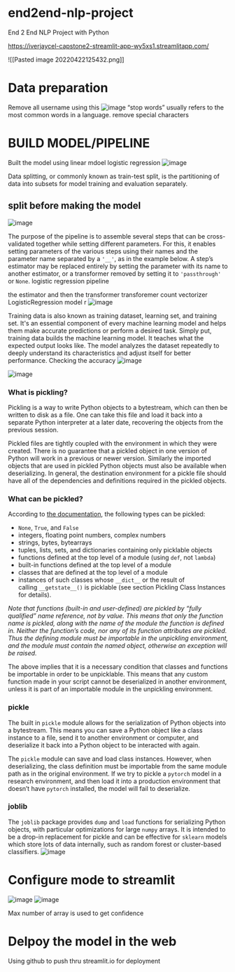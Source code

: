 # end2end-nlp-project
End 2 End NLP Project with Python


https://iverjaycel-capstone2-streamlit-app-wy5xs1.streamlitapp.com/


![[Pasted image 20220422125432.png]]
# Data preparation
Remove all username using this 
![image](https://user-images.githubusercontent.com/53965169/218959805-d997f7b5-18db-41a9-a86d-2406ba4b3030.png)
“stop words” usually refers to the most common words in a language.
remove special characters
# BUILD MODEL/PIPELINE
Built the model using linear mdoel logistic regression 
![image](https://user-images.githubusercontent.com/53965169/218959975-14320ad3-93f6-46ee-a980-3bf9416eabe3.png)

Data splitting, or commonly known as train-test split, is the partitioning of data into subsets for model training and evaluation separately.
## split before making the model
![image](https://user-images.githubusercontent.com/53965169/218960037-c9b793d4-a349-41d9-ac40-5506c86593a9.png)

The purpose of the pipeline is to assemble several steps that can be cross-validated together while setting different parameters. For this, it enables setting parameters of the various steps using their names and the parameter name separated by a `'__'`, as in the example below. A step’s estimator may be replaced entirely by setting the parameter with its name to another estimator, or a transformer removed by setting it to `'passthrough'` or `None`.
logistic regression pipeline
  
the estimator and  then the transformer
transforemer count vectorizer LogisticRegression model r
![image](https://user-images.githubusercontent.com/53965169/218960115-0617f036-92d9-4314-b74d-ad6b35530768.png)

Training data is also known as training dataset, learning set, and training set. It's an essential component of every machine learning model and helps them make accurate predictions or perform a desired task.
Simply put, training data builds the machine learning model. It teaches what the expected output looks like. The model analyzes the dataset repeatedly to deeply understand its characteristics and adjust itself for better performance.
Checking the accuracy
![image](https://user-images.githubusercontent.com/53965169/218960394-a6a735c5-1faa-4bf6-b6dc-17077bcb7f52.png)

![image](https://user-images.githubusercontent.com/53965169/218960470-f8e3f78e-7c4d-46ee-95e6-4e24b941b977.png)
### What is pickling?[](https://flynn.gg/blog/machine-learning-model-serialization/#what-is-pickling)

Pickling is a way to write Python objects to a bytestream, which can then be written to disk as a file. One can take this file and load it back into a separate Python interpreter at a later date, recovering the objects from the previous session.

Pickled files are tightly coupled with the environment in which they were created. There is no guarantee that a pickled object in one version of Python will work in a previous or newer version. Similarly the imported objects that are used in pickled Python objects must also be available when deserializing. In general, the destination environment for a pickle file should have all of the dependencies and definitions required in the pickled objects.

### What can be pickled?[](https://flynn.gg/blog/machine-learning-model-serialization/#what-can-be-pickled)

According to [the documentation](https://docs.python.org/3/library/pickle.html), the following types can be pickled:

-   `None`, `True`, and `False`
-   integers, floating point numbers, complex numbers
-   strings, bytes, bytearrays
-   tuples, lists, sets, and dictionaries containing only picklable objects
-   functions defined at the top level of a module (using `def`, not `lambda`)
-   built-in functions defined at the top level of a module
-   classes that are defined at the top level of a module
-   instances of such classes whose `__dict__` or the result of calling `__getstate__()` is picklable (see section Pickling Class Instances for details).

_Note that functions (built-in and user-defined) are pickled by “fully qualified” name reference, not by value. This means that only the function name is pickled, along with the name of the module the function is defined in. Neither the function’s code, nor any of its function attributes are pickled. Thus the defining module must be importable in the unpickling environment, and the module must contain the named object, otherwise an exception will be raised._

The above implies that it is a necessary condition that classes and functions be importable in order to be unpicklable. This means that any custom function made in your script cannot be deserialized in another environment, unless it is part of an importable module in the unpickling environment.

### pickle[](https://flynn.gg/blog/machine-learning-model-serialization/#pickle)

The built in `pickle` module allows for the serialization of Python objects into a bytestream. This means you can save a Python object like a class instance to a file, send it to another environment or computer, and deserialize it back into a Python object to be interacted with again.

The `pickle` module can save and load class instances. However, when deserializing, the class definition must be importable from the same module path as in the original environment. If we try to pickle a `pytorch` model in a research environment, and then load it into a production environment that doesn’t have `pytorch` installed, the model will fail to deserialize.

### joblib[](https://flynn.gg/blog/machine-learning-model-serialization/#joblib)

The `joblib` package provides `dump` and `load` functions for serializing Python objects, with particular optimizations for large `numpy` arrays. It is intended to be a drop-in replacement for pickle and can be effective for `sklearn` models which store lots of data internally, such as random forest or cluster-based classifiers.
![image](https://user-images.githubusercontent.com/53965169/218960598-befe2447-0283-4623-9be1-3e1408bc2824.png)

# Configure mode to streamlit
![image](https://user-images.githubusercontent.com/53965169/218960642-2a24fe04-920b-4148-a3f0-248de1391499.png)
![image](https://user-images.githubusercontent.com/53965169/218960740-d0930e50-1c74-4ed1-8aa9-2b27c514f3bb.png)

Max number of array is used to get confidence

# Delpoy the model in the web
Using github to push thru streamlit.io for deployment 


